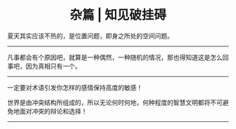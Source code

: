 <center> <h1>杂篇 | 知见破挂碍</h1> </center>

夏天其实应该不热的，是位置问题，即身之所处的空间问题。

****

凡事都会有个原因吧，就算是一种偶然，一种随机的情况，那也得知道这是怎么回事吧，因为真相只有一个。

****

一定要对术语引发你怎样的感情保持高度的敏感！

世界是由冲突结构所组成的，所以无论何时何地，何种程度的智慧文明都将不可避免地面对冲突的辩论和选择！

****
